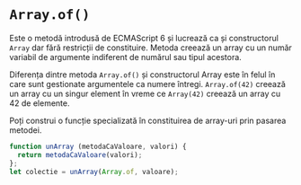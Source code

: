 # `Array.of()`

Este o metodă introdusă de ECMAScript 6 și lucrează ca și constructorul `Array` dar fără restricții de constituire. Metoda creează un array cu un număr variabil de argumente indiferent de numărul sau tipul acestora.

Diferența dintre metoda `Array.of()` și constructorul Array este în felul în care sunt gestionate argumentele ca numere întregi. `Array.of(42)` creează un array cu un singur element în vreme ce `Array(42)` creează un array cu 42 de elemente.

Poți construi o funcție specializată în constituirea de array-uri prin pasarea metodei.

```javascript
function unArray (metodaCaValoare, valori) {
  return metodaCaValoare(valori);
};
let colectie = unArray(Array.of, valoare);
```
